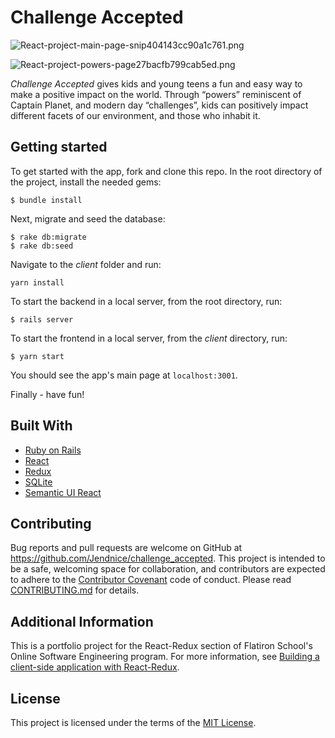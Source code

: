 # Challenge Accepted

![React-project-main-page-snip404143cc90a1c761.png](https://www.pastepic.xyz/images/2020/02/16/React-project-main-page-snip404143cc90a1c761.png)

![React-project-powers-page27bacfb799cab5ed.png](https://www.pastepic.xyz/images/2020/02/16/React-project-powers-page27bacfb799cab5ed.png)


_Challenge Accepted_ gives kids and young teens a fun and easy way to make a positive impact on the world. Through “powers” reminiscent of Captain Planet, and modern day “challenges”, kids can positively impact different facets of our environment, and those who inhabit it.

## Getting started

To get started with the app, fork and clone this repo. In the root directory of the project, install the needed gems:

```
$ bundle install
```

Next, migrate and seed the database:

```
$ rake db:migrate
$ rake db:seed
```

Navigate to the _client_ folder and run:

```
yarn install
```

To start the backend in a local server, from the root directory, run:

```
$ rails server
```

To start the frontend in a local server, from the _client_ directory, run:

```
$ yarn start
```

You should see the app's main page at ```localhost:3001```.

Finally - have fun!

## Built With

* [Ruby on Rails](https://rubyonrails.org/)
* [React](https://reactjs.org/)
* [Redux](https://redux.js.org/)
* [SQLite](https://www.sqlite.org/index.html)
* [Semantic UI React](https://react.semantic-ui.com/)

## Contributing

Bug reports and pull requests are welcome on GitHub at https://github.com/Jendnice/challenge_accepted. This project is intended to be a safe, welcoming space for collaboration, and contributors are expected to adhere to the [Contributor Covenant](http://contributor-covenant.org) code of conduct. Please read [CONTRIBUTING.md](https://github.com/Jendnice/challenge_accepted/blob/master/CONTRIBUTING.md) for details.

## Additional Information

This is a portfolio project for the React-Redux section of Flatiron School's Online Software Engineering program.
For more information, see 
[Building a client-side application with React-Redux](https://github.com/learn-co-students/react-redux-assessment-online-web-ft-090919).

## License

This project is licensed under the terms of the [MIT License](https://opensource.org/licenses/MIT). 
